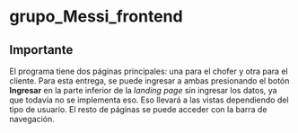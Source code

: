 # grupo_Messi_frontend

## Importante

El programa tiene dos páginas principales: una para el chofer y otra para el cliente. Para esta entrega, se puede ingresar a ambas presionando el botón **Ingresar** en la parte inferior de la *landing page* sin ingresar los datos, ya que todavía no se implementa eso.
Eso llevará a las vistas dependiendo del tipo de usuario. El resto de páginas se puede acceder con la barra de navegación.
